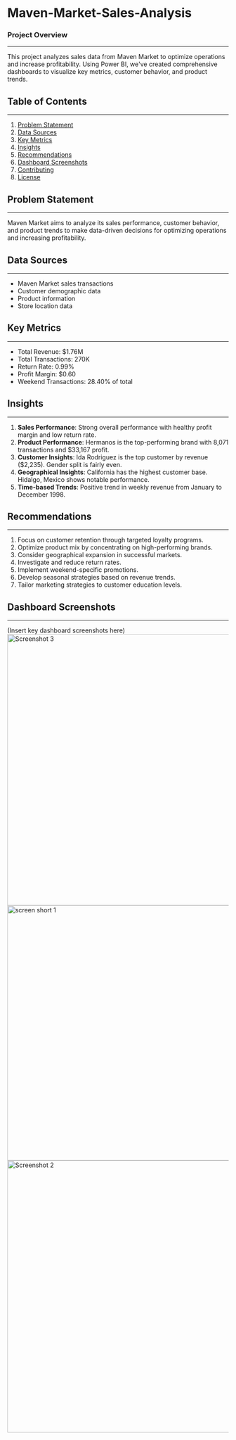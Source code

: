 # Maven-Market-Sales-Analysis

### Project Overview
___
This project analyzes sales data from Maven Market to optimize operations and increase profitability. Using Power BI, we've created comprehensive dashboards to visualize key metrics, customer behavior, and product trends.
## Table of Contents
___
1. [Problem Statement](#problem-statement)
2. [Data Sources](#data-sources)
3. [Key Metrics](#key-metrics)
4. [Insights](#insights)
5. [Recommendations](#recommendations)
6. [Dashboard Screenshots](#dashboard-screenshots)
8. [Contributing](#contributing)
9. [License](#license)

## Problem Statement
___
Maven Market aims to analyze its sales performance, customer behavior, and product trends to make data-driven decisions for optimizing operations and increasing profitability.

## Data Sources
___
- Maven Market sales transactions
- Customer demographic data
- Product information
- Store location data

## Key Metrics
___
- Total Revenue: $1.76M
- Total Transactions: 270K
- Return Rate: 0.99%
- Profit Margin: $0.60
- Weekend Transactions: 28.40% of total

## Insights
___ 
1. **Sales Performance**: Strong overall performance with healthy profit margin and low return rate.
2. **Product Performance**: Hermanos is the top-performing brand with 8,071 transactions and $33,167 profit.
3. **Customer Insights**: Ida Rodriguez is the top customer by revenue ($2,235). Gender split is fairly even.
4. **Geographical Insights**: California has the highest customer base. Hidalgo, Mexico shows notable performance.
5. **Time-based Trends**: Positive trend in weekly revenue from January to December 1998.

## Recommendations
___
1. Focus on customer retention through targeted loyalty programs.
2. Optimize product mix by concentrating on high-performing brands.
3. Consider geographical expansion in successful markets.
4. Investigate and reduce return rates.
5. Implement weekend-specific promotions.
6. Develop seasonal strategies based on revenue trends.
7. Tailor marketing strategies to customer education levels.


## Dashboard Screenshots
___
(Insert key dashboard screenshots here)
<img width="617" alt="Screenshot 3" src="https://github.com/user-attachments/assets/7241a656-a098-4b3e-ada9-34466c727c84">
<img width="580" alt="screen short 1" src="https://github.com/user-attachments/assets/7a266725-ef36-4122-b947-7a191b4a4633">
<img width="619" alt="Screenshot 2" src="https://github.com/user-attachments/assets/8880f2f6-c43a-404c-a1d9-43fd5e56c955">
